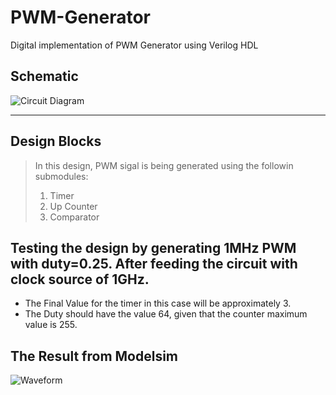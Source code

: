 # PWM-Generator
Digital implementation of PWM Generator using Verilog HDL

## Schematic
![Circuit Diagram](https://github.com/Moaz-Helmy/PWM-Generator-/blob/main/PWM.jpg)

---

## Design Blocks
> In this design, PWM sigal is being generated using the followin submodules:
> 1. Timer
> 2. Up Counter
> 3. Comparator

## Testing the design by generating 1MHz PWM with duty=0.25. After feeding the circuit with clock source of 1GHz.
- The Final Value for the timer in this case will be approximately 3.
- The Duty should have the value 64, given that the counter maximum value is 255.

## The Result from Modelsim
![Waveform](https://github.com/Moaz-Helmy/PWM-Generator-/blob/main/Testing/Waveform/PWM.JPG)
